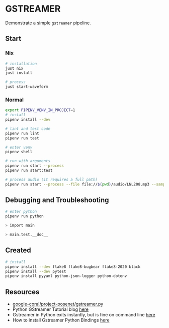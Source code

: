# GSTREAMER

Demonstrate a simple `gstreamer` pipeline.  

## Start

### Nix

```sh
# installation
just nix 
just install 

# process
just start-waveform
```

### Normal

```sh
export PIPENV_VENV_IN_PROJECT=1
# install
pipenv install --dev

# lint and test code
pipenv run lint
pipenv run test

# enter venv
pipenv shell

# run with arguments
pipenv run start --process
pipenv run start:test 

# process audio (it requires a full path)
pipenv run start --process --file file://$(pwd)/audio/LNL208.mp3 --samples 100
```

## Debugging and Troubleshooting

```sh
# enter python
pipenv run python

> import main

> main.test.__doc__
```

## Created

```sh
# install
pipenv install --dev flake8 flake8-bugbear flake8-2020 black
pipenv install --dev pytest 
pipenv install pyyaml python-json-logger python-dotenv
```

## Resources

* [google-coral/project-posenet/gstreamer.py](https://github.com/google-coral/project-posenet/blob/master/gstreamer.py)
* Python GStreamer Tutorial blog [here](https://brettviren.github.io/pygst-tutorial-org/pygst-tutorial.html#sec-5)
* Gstreamer in Python exits instantly, but is fine on command line [here](https://stackoverflow.com/questions/47879923/gstreamer-in-python-exits-instantly-but-is-fine-on-command-line)  
* How to install Gstreamer Python Bindings [here](https://lifestyletransfer.com/how-to-install-gstreamer-python-bindings/)

